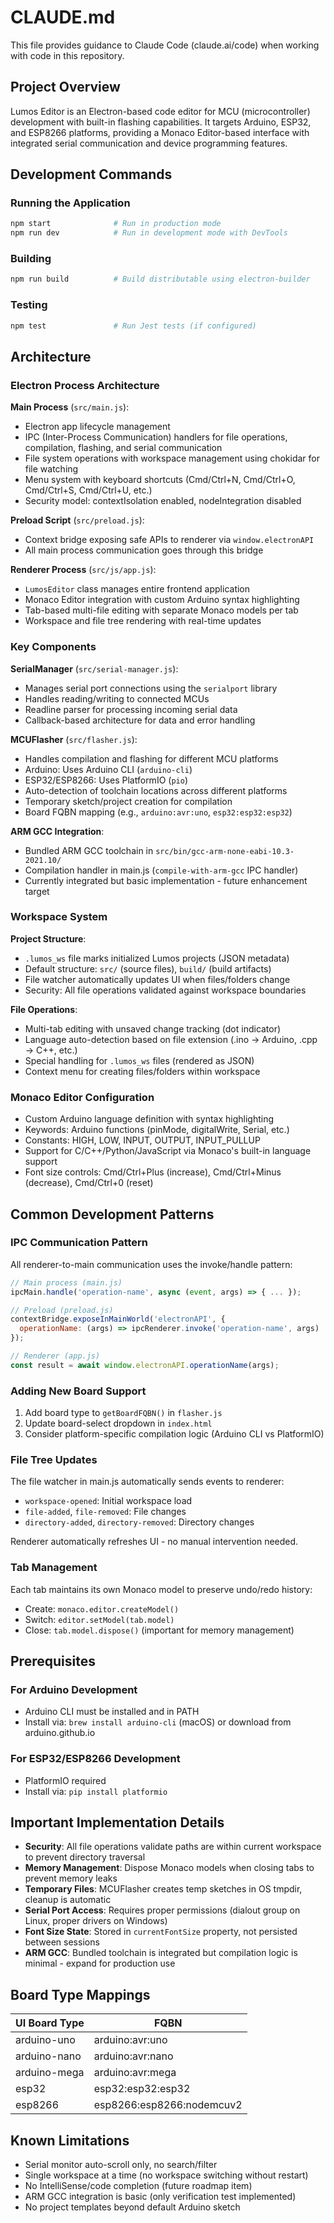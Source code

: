 # CLAUDE.md

This file provides guidance to Claude Code (claude.ai/code) when working with code in this repository.

## Project Overview

Lumos Editor is an Electron-based code editor for MCU (microcontroller) development with built-in flashing capabilities. It targets Arduino, ESP32, and ESP8266 platforms, providing a Monaco Editor-based interface with integrated serial communication and device programming features.

## Development Commands

### Running the Application
```bash
npm start              # Run in production mode
npm run dev            # Run in development mode with DevTools
```

### Building
```bash
npm run build          # Build distributable using electron-builder
```

### Testing
```bash
npm test               # Run Jest tests (if configured)
```

## Architecture

### Electron Process Architecture

**Main Process** (`src/main.js`):
- Electron app lifecycle management
- IPC (Inter-Process Communication) handlers for file operations, compilation, flashing, and serial communication
- File system operations with workspace management using chokidar for file watching
- Menu system with keyboard shortcuts (Cmd/Ctrl+N, Cmd/Ctrl+O, Cmd/Ctrl+S, Cmd/Ctrl+U, etc.)
- Security model: contextIsolation enabled, nodeIntegration disabled

**Preload Script** (`src/preload.js`):
- Context bridge exposing safe APIs to renderer via `window.electronAPI`
- All main process communication goes through this bridge

**Renderer Process** (`src/js/app.js`):
- `LumosEditor` class manages entire frontend application
- Monaco Editor integration with custom Arduino syntax highlighting
- Tab-based multi-file editing with separate Monaco models per tab
- Workspace and file tree rendering with real-time updates

### Key Components

**SerialManager** (`src/serial-manager.js`):
- Manages serial port connections using the `serialport` library
- Handles reading/writing to connected MCUs
- Readline parser for processing incoming serial data
- Callback-based architecture for data and error handling

**MCUFlasher** (`src/flasher.js`):
- Handles compilation and flashing for different MCU platforms
- Arduino: Uses Arduino CLI (`arduino-cli`)
- ESP32/ESP8266: Uses PlatformIO (`pio`)
- Auto-detection of toolchain locations across different platforms
- Temporary sketch/project creation for compilation
- Board FQBN mapping (e.g., `arduino:avr:uno`, `esp32:esp32:esp32`)

**ARM GCC Integration**:
- Bundled ARM GCC toolchain in `src/bin/gcc-arm-none-eabi-10.3-2021.10/`
- Compilation handler in main.js (`compile-with-arm-gcc` IPC handler)
- Currently integrated but basic implementation - future enhancement target

### Workspace System

**Project Structure**:
- `.lumos_ws` file marks initialized Lumos projects (JSON metadata)
- Default structure: `src/` (source files), `build/` (build artifacts)
- File watcher automatically updates UI when files/folders change
- Security: All file operations validated against workspace boundaries

**File Operations**:
- Multi-tab editing with unsaved change tracking (dot indicator)
- Language auto-detection based on file extension (.ino → Arduino, .cpp → C++, etc.)
- Special handling for `.lumos_ws` files (rendered as JSON)
- Context menu for creating files/folders within workspace

### Monaco Editor Configuration

- Custom Arduino language definition with syntax highlighting
- Keywords: Arduino functions (pinMode, digitalWrite, Serial, etc.)
- Constants: HIGH, LOW, INPUT, OUTPUT, INPUT_PULLUP
- Support for C/C++/Python/JavaScript via Monaco's built-in language support
- Font size controls: Cmd/Ctrl+Plus (increase), Cmd/Ctrl+Minus (decrease), Cmd/Ctrl+0 (reset)

## Common Development Patterns

### IPC Communication Pattern
All renderer-to-main communication uses the invoke/handle pattern:
```javascript
// Main process (main.js)
ipcMain.handle('operation-name', async (event, args) => { ... });

// Preload (preload.js)
contextBridge.exposeInMainWorld('electronAPI', {
  operationName: (args) => ipcRenderer.invoke('operation-name', args)
});

// Renderer (app.js)
const result = await window.electronAPI.operationName(args);
```

### Adding New Board Support
1. Add board type to `getBoardFQBN()` in `flasher.js`
2. Update board-select dropdown in `index.html`
3. Consider platform-specific compilation logic (Arduino CLI vs PlatformIO)

### File Tree Updates
The file watcher in main.js automatically sends events to renderer:
- `workspace-opened`: Initial workspace load
- `file-added`, `file-removed`: File changes
- `directory-added`, `directory-removed`: Directory changes

Renderer automatically refreshes UI - no manual intervention needed.

### Tab Management
Each tab maintains its own Monaco model to preserve undo/redo history:
- Create: `monaco.editor.createModel()`
- Switch: `editor.setModel(tab.model)`
- Close: `tab.model.dispose()` (important for memory management)

## Prerequisites

### For Arduino Development
- Arduino CLI must be installed and in PATH
- Install via: `brew install arduino-cli` (macOS) or download from arduino.github.io

### For ESP32/ESP8266 Development
- PlatformIO required
- Install via: `pip install platformio`

## Important Implementation Details

- **Security**: All file operations validate paths are within current workspace to prevent directory traversal
- **Memory Management**: Dispose Monaco models when closing tabs to prevent memory leaks
- **Temporary Files**: MCUFlasher creates temp sketches in OS tmpdir, cleanup is automatic
- **Serial Port Access**: Requires proper permissions (dialout group on Linux, proper drivers on Windows)
- **Font Size State**: Stored in `currentFontSize` property, not persisted between sessions
- **ARM GCC**: Bundled toolchain is integrated but compilation logic is minimal - expand for production use

## Board Type Mappings

| UI Board Type | FQBN |
|--------------|------|
| arduino-uno | arduino:avr:uno |
| arduino-nano | arduino:avr:nano |
| arduino-mega | arduino:avr:mega |
| esp32 | esp32:esp32:esp32 |
| esp8266 | esp8266:esp8266:nodemcuv2 |

## Known Limitations

- Serial monitor auto-scroll only, no search/filter
- Single workspace at a time (no workspace switching without restart)
- No IntelliSense/code completion (future roadmap item)
- ARM GCC integration is basic (only verification test implemented)
- No project templates beyond default Arduino sketch
